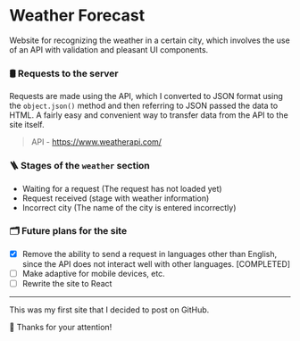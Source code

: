 # Weather Forecast
Website for recognizing the weather in a certain city, which involves the use of an API with validation and pleasant UI components.

### 🛢️ Requests to the server
Requests are made using the API, which I converted to JSON format using the `object.json()` method and then referring to JSON passed the data to HTML. A fairly easy and convenient way to transfer data from the API to the site itself.
> API - https://www.weatherapi.com/

### 🪜 Stages of the `weather` section
- Waiting for a request (The request has not loaded yet)
- Request received (stage with weather information)
- Incorrect city (The name of the city is entered incorrectly)

### 🗂️ Future plans for the site
- [x] Remove the ability to send a request in languages other than English, since the API does not interact well with other languages. [COMPLETED]
- [ ] Make adaptive for mobile devices, etc.
- [ ] Rewrite the site to React

---

This was my first site that I decided to post on GitHub.

👋 Thanks for your attention!
